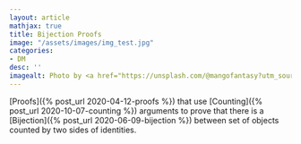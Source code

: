 ```yaml
---
layout: article
mathjax: true
title: Bijection Proofs
image: "/assets/images/img_test.jpg"
categories:
- DM
desc: '' 
imagealt: Photo by <a href="https://unsplash.com/@mangofantasy?utm_source=unsplash&utm_medium=referral&utm_content=creditCopyText">Tim Johnson</a> on <a href="https://unsplash.com/s/photos/logic?utm_source=unsplash&utm_medium=referral&utm_content=creditCopyText">Unsplash</a>
---
```


[Proofs]({% post_url 2020-04-12-proofs %}) that use [Counting]({% post_url 2020-10-07-counting %}) arguments to prove that there is a [Bijection]({% post_url 2020-06-09-bijection %}) between set of objects counted by two sides of identities.